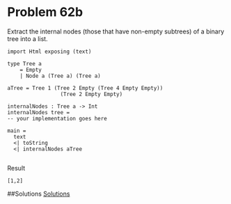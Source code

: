 # Problem 62b

Extract the internal nodes (those that have non-empty subtrees) of a binary tree into a list.

```
import Html exposing (text)

type Tree a
    = Empty
    | Node a (Tree a) (Tree a)

aTree = Tree 1 (Tree 2 Empty (Tree 4 Empty Empty))
                 (Tree 2 Empty Empty)

internalNodes : Tree a -> Int 
internalNodes tree = 
-- your implementation goes here

main = 
  text 
  <| toString 
  <| internalNodes aTree   
  
```
Result
```
[1,2]
```
##Solutions
[Solutions](../s/s62b.md)